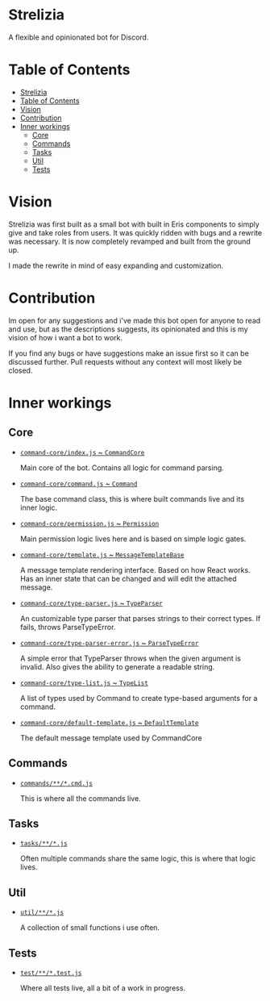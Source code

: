 # Strelizia

A flexible and opinionated bot for Discord.

# Table of Contents

<!-- TOC -->

* [Strelizia](#strelizia)
* [Table of Contents](#table-of-contents)
* [Vision](#vision)
* [Contribution](#contribution)
* [Inner workings](#inner-workings)
  * [Core](#core)
  * [Commands](#commands)
  * [Tasks](#tasks)
  * [Util](#util)
  * [Tests](#tests)

<!-- /TOC -->

# Vision

Strelizia was first built as a small bot with built in Eris components to simply give and take roles from users. It was quickly ridden with bugs and a rewrite was necessary. It is now completely revamped and built from the ground up.

I made the rewrite in mind of easy expanding and customization.

# Contribution

Im open for any suggestions and i've made this bot open for anyone to read and use, but as the descriptions suggests, its opinionated and this is my vision of how i want a bot to work.

If you find any bugs or have suggestions make an issue first so it can be discussed further. Pull requests without any context will most likely be closed.

# Inner workings

## Core

* [`command-core/index.js` ~ `CommandCore`](command-core/index.js)

  Main core of the bot. Contains all logic for command parsing.

* [`command-core/command.js` ~ `Command`](command-core/command.js)

  The base command class, this is where built commands live and its inner logic.

- [`command-core/permission.js` ~ `Permission`](command-core/permission.js)

  Main permission logic lives here and is based on simple logic gates.

- [`command-core/template.js` ~ `MessageTemplateBase`](command-core/template.js)

  A message template rendering interface. Based on how React works. Has an inner state that can be changed and will edit the attached message.

- [`command-core/type-parser.js` ~ `TypeParser`](command-core/type-parser.js)

  An customizable type parser that parses strings to their correct types. If fails, throws ParseTypeError.

- [`command-core/type-parser-error.js` ~ `ParseTypeError`](command-core/type-parser-error.js)

  A simple error that TypeParser throws when the given argument is invalid. Also gives the ability to generate a readable string.

* [`command-core/type-list.js` ~ `TypeList`](command-core/type-list.js)

  A list of types used by Command to create type-based arguments for a command.

* [`command-core/default-template.js` ~ `DefaultTemplate`](command-core/default-template.js)

  The default message template used by CommandCore

## Commands

* [`commands/**/*.cmd.js`](commands/)

  This is where all the commands live.

## Tasks

* [`tasks/**/*.js`](tasks/)

  Often multiple commands share the same logic, this is where that logic lives.

## Util

* [`util/**/*.js`](util/)

  A collection of small functions i use often.

## Tests

* [`test/**/*.test.js`](tests/)

  Where all tests live, all a bit of a work in progress.

